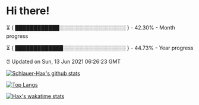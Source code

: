 # Hi there!

⏳ { ████████████░░░░░░░░░░░░░░░░░░ } - 42.30% - Month progress

⏳ { █████████████░░░░░░░░░░░░░░░░░ } - 44.73% - Year progress

⏰ Updated on Sun, 13 Jun 2021 06:26:23 GMT


[![Schlauer-Hax's github stats](https://github-readme-stats.vercel.app/api?username=Schlauer-Hax&show_icons=true&theme=dark&count_private=true)](https://github.com/Schlauer-Hax)


[![Top Langs](https://github-readme-stats.vercel.app/api/top-langs/?username=Schlauer-Hax&layout=compact&theme=dark)](https://github.com/Schlauer-Hax?tab=repositories)


[![Hax's wakatime stats](https://github-readme-stats.vercel.app/api/wakatime?username=Hax&theme=dark)](https://wakatime.com/@Hax)

